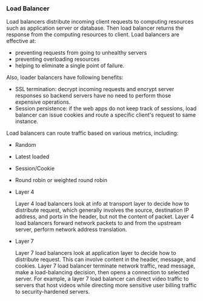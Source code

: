 ### Load Balancer

Load balancers distribute incoming client requests to computing resources such as application server or database. Then load balancer returns the response from the computing resources to client. Load balancers are effective at:

- preventing requests from going to unhealthy servers
- preventing overloading resources
- helping to eliminate a single point of failure.

Also, loader balancers have following benefits:

- SSL termination: decrypt incoming requests and encrypt server responses so backend servers have no need to perform those expensive operations.
- Session persistence: if the web apps do not keep track of sessions, load balancer can issue cookies and route a specific client's request to same instance.

Load balancers can route traffic based on various metrics, including:

- Random 

- Latest loaded

- Session/Cookie

- Round robin or weighted round robin

- Layer 4

  Layer 4 load balancers look at info at transport layer to decide how to distribute request, which generally involves the source, destination IP address, and ports in the header, but not the content of packet. Layer 4 load balancers forward network packets to and from the upstream server, perform network address translation.

- Layer 7

  Layer 7 load balancers look at application layer to decide how to distribute request. This can involve content in the header, message, and cookies. Layer 7 load balancer terminate network traffic, read message, make a load-balancing decision, then opens a connection to selected server. For example, a layer 7 load balancer can direct video traffic to servers that host videos while directing more sensitive user billing traffic to security-hardened servers. 


